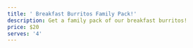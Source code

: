 ```yaml
---
title: ' Breakfast Burritos Family Pack!'
description: Get a family pack of our breakfast burritos!
price: $20
serves: '4'
---
```


